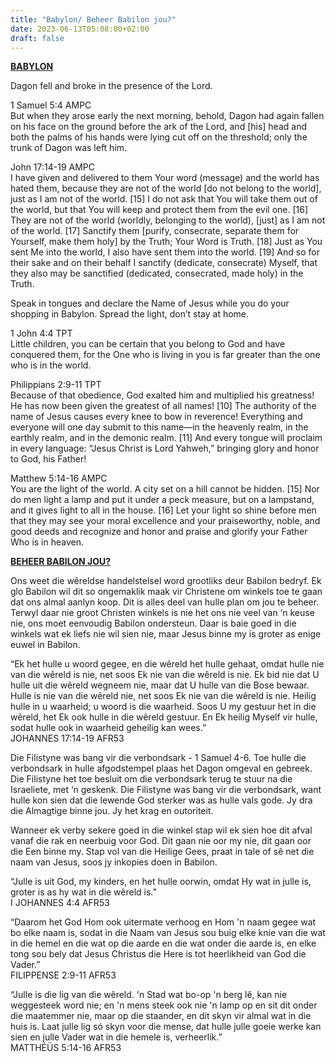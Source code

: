 ```yaml
---
title: "Babylon/ Beheer Babilon jou?"
date: 2023-06-13T05:08:00+02:00
draft: false
---
```

<html>
 <head></head>
 <body>
  <p><strong><u>BABYLON</u></strong></p>
  <p>Dagon fell and broke in the presence of the Lord.</p>
  <p>1 Samuel 5:4 AMPC<br>But when they arose early the next morning, behold, Dagon had again fallen on his face on the ground before the ark of the Lord, and [his] head and both the palms of his hands were lying cut off on the threshold; only the trunk of Dagon was left him.</p>
  <p>John 17:14-19 AMPC<br>I have given and delivered to them Your word (message) and the world has hated them, because they are not of the world [do not belong to the world], just as I am not of the world. [15] I do not ask that You will take them out of the world, but that You will keep and protect them from the evil one. [16] They are not of the world (worldly, belonging to the world), [just] as I am not of the world. [17] Sanctify them [purify, consecrate, separate them for Yourself, make them holy] by the Truth; Your Word is Truth. [18] Just as You sent Me into the world, I also have sent them into the world. [19] And so for their sake and on their behalf I sanctify (dedicate, consecrate) Myself, that they also may be sanctified (dedicated, consecrated, made holy) in the Truth.</p>
  <p>Speak in tongues and declare the Name of Jesus while you do your shopping in Babylon. Spread the light, don’t stay at home.</p>
  <p>1 John 4:4 TPT<br>Little children, you can be certain that you belong to God and have conquered them, for the One who is living in you is far greater than the one who is in the world.</p>
  <p>Philippians 2:9-11 TPT<br>Because of that obedience, God exalted him and multiplied his greatness! He has now been given the greatest of all names! [10] The authority of the name of Jesus causes every knee to bow in reverence! Everything and everyone will one day submit to this name—in the heavenly realm, in the earthly realm, and in the demonic realm. [11] And every tongue will proclaim in every language: “Jesus Christ is Lord Yahweh,” bringing glory and honor to God, his Father!</p>
  <p>Matthew 5:14-16 AMPC<br>You are the light of the world. A city set on a hill cannot be hidden. [15] Nor do men light a lamp and put it under a peck measure, but on a lampstand, and it gives light to all in the house. [16] Let your light so shine before men that they may see your moral excellence and your praiseworthy, noble, and good deeds and recognize and honor and praise and glorify your Father Who is in heaven.</p>
  <p><strong><u>BEHEER BABILON JOU?</u></strong></p>
  <p>Ons weet die wêreldse handelstelsel word grootliks deur Babilon bedryf. Ek glo Babilon wil dit so ongemaklik maak vir Christene om winkels toe te gaan dat ons almal aanlyn koop. Dit is alles deel van hulle plan om jou te beheer. Terwyl daar nie groot Christen winkels is nie het ons nie veel van ‘n keuse nie, ons moet eenvoudig Babilon ondersteun. Daar is baie goed in die winkels wat ek liefs nie wil sien nie, maar Jesus binne my is groter as enige euwel in Babilon.</p>
  <p>“Ek het hulle u woord gegee, en die wêreld het hulle gehaat, omdat hulle nie van die wêreld is nie, net soos Ek nie van die wêreld is nie. Ek bid nie dat U hulle uit die wêreld wegneem nie, maar dat U hulle van die Bose bewaar. Hulle is nie van die wêreld nie, net soos Ek nie van die wêreld is nie. Heilig hulle in u waarheid; u woord is die waarheid. Soos U my gestuur het in die wêreld, het Ek ook hulle in die wêreld gestuur. En Ek heilig Myself vir hulle, sodat hulle ook in waarheid geheilig kan wees.”<br>‭‭JOHANNES‬ ‭17‬:‭14‬-‭19‬ ‭AFR53‬‬</p>
  <p>Die Filistyne was bang vir die verbondsark - 1 Samuel 4-6. Toe hulle die verbondsark in hulle afgodstempel plaas het Dagon omgeval en gebreek. Die Filistyne het toe besluit om die verbondsark terug te stuur na die Israeliete, met ‘n geskenk. Die Filistyne was bang vir die verbondsark, want hulle kon sien dat die lewende God sterker was as hulle vals gode. Jy dra die Almagtige binne jou. Jy het krag en outoriteit.</p>
  <p>Wanneer ek verby sekere goed in die winkel stap wil ek sien hoe dit afval vanaf die rak en neerbuig voor God. Dit gaan nie oor my nie, dit gaan oor die Een binne my. Stap vol van die Heilige Gees, praat in tale of sê net die naam van Jesus, soos jy inkopies doen in Babilon.</p>
  <p>“Julle is uit God, my kinders, en het hulle oorwin, omdat Hy wat in julle is, groter is as hy wat in die wêreld is.”<br>‭‭I JOHANNES‬ ‭4‬:‭4‬ ‭AFR53‬‬</p>
  <p>“Daarom het God Hom ook uitermate verhoog en Hom 'n naam gegee wat bo elke naam is, sodat in die Naam van Jesus sou buig elke knie van die wat in die hemel en die wat op die aarde en die wat onder die aarde is, en elke tong sou bely dat Jesus Christus die Here is tot heerlikheid van God die Vader.”<br>‭‭FILIPPENSE‬ ‭2‬:‭9‬-‭11‬ ‭AFR53‬‬</p>
  <p>“Julle is die lig van die wêreld. 'n Stad wat bo-op 'n berg lê, kan nie weggesteek word nie; en 'n mens steek ook nie 'n lamp op en sit dit onder die maatemmer nie, maar op die staander, en dit skyn vir almal wat in die huis is. Laat julle lig só skyn voor die mense, dat hulle julle goeie werke kan sien en julle Vader wat in die hemele is, verheerlik.”<br>‭‭MATTHÉÜS‬ ‭5‬:‭14‬-‭16‬ ‭AFR53‬‬</p>
  <p>&nbsp;</p>
  <p>&nbsp;</p>
  <p>&nbsp;</p>
  <p>&nbsp;</p>
  <p>&nbsp;</p>
  <p>&nbsp;</p>
 </body>
</html>
